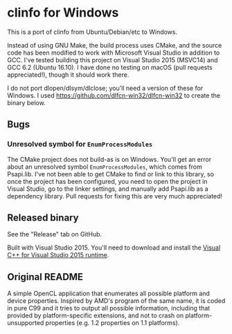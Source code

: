 # clinfo for Windows

This is a port of clinfo from Ubuntu/Debian/etc to Windows.

Instead of using GNU Make, the build process uses CMake, and the source code has been modified to work with Microsoft Visual Studio in addition to GCC.
I've tested building this project on Visual Studio 2015 (MSVC14) and GCC 6.2 (Ubuntu 16.10).
I have done no testing on macOS (pull requests appreciated!), though it should work there.

I do not port dlopen/dlsym/dlclose; you'll need a version of these for Windows.
I used https://github.com/dlfcn-win32/dlfcn-win32 to create the binary below.

## Bugs

### Unresolved symbol for `EnumProcessModules`

The CMake project does not build-as is on Windows.
You'll get an error about an unresolved symbol `EnumProcessModules`, which comes from Psapi.lib.
I've not been able to get CMake to find or link to this library, so once the project has been configured,
you need to open the project in Visual Studio, go to the linker settings, and manually add Psapi.lib as a dependency library.
Pull requests for fixing this are very much appreciated!

## Released binary

See the "Release" tab on GitHub.

Built with Visual Studio 2015. You'll need to download and install the [Visual C++ for Visual Studio 2015 runtime](https://www.microsoft.com/en-us/download/details.aspx?id=48145).

## Original README

A simple OpenCL application that enumerates all possible platform and
device properties. Inspired by AMD's program of the same name, it is
coded in pure C99 and it tries to output all possible information,
including that provided by platform-specific extensions, and not to
crash on platform-unsupported properties (e.g. 1.2 properties on 1.1
platforms).